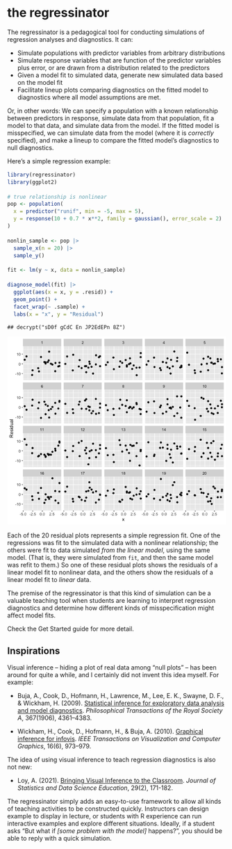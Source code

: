 
<!-- WARNING: README.md is generated from README.Rmd; edit that
     instead, then use rmarkdown::render("README.Rmd") to regenerate -->

# the regressinator

The regressinator is a pedagogical tool for conducting simulations of
regression analyses and diagnostics. It can:

-   Simulate populations with predictor variables from arbitrary
    distributions
-   Simulate response variables that are function of the predictor
    variables plus error, or are drawn from a distribution related to
    the predictors
-   Given a model fit to simulated data, generate new simulated data
    based on the model fit
-   Facilitate lineup plots comparing diagnostics on the fitted model to
    diagnostics where all model assumptions are met.

Or, in other words: We can specify a population with a known
relationship between predictors in response, simulate data from that
population, fit a model to that data, and simulate data from the model.
If the fitted model is misspecified, we can simulate data from the model
(where it is *correctly* specified), and make a lineup to compare the
fitted model’s diagnostics to null diagnostics.

Here’s a simple regression example:

``` r
library(regressinator)
library(ggplot2)

# true relationship is nonlinear
pop <- population(
  x = predictor("runif", min = -5, max = 5),
  y = response(10 + 0.7 * x**2, family = gaussian(), error_scale = 2)
)

nonlin_sample <- pop |>
  sample_x(n = 20) |>
  sample_y()

fit <- lm(y ~ x, data = nonlin_sample)

diagnose_model(fit) |>
  ggplot(aes(x = x, y = .resid)) +
  geom_point() +
  facet_wrap(~ .sample) +
  labs(x = "x", y = "Residual")
```

    ## decrypt("sD0f gCdC En JP2EdEPn 8Z")

![](man/figures/README-example-regression-lineup-1.png)<!-- -->

Each of the 20 residual plots represents a simple regression fit. One of
the regressions was fit to the simulated data with a nonlinear
relationship; the others were fit to data simulated *from the linear
model*, using the same model. (That is, they were simulated from `fit`,
and then the same model was refit to them.) So one of these residual
plots shows the residuals of a linear model fit to nonlinear data, and
the others show the residuals of a linear model fit to *linear* data.

The premise of the regressinator is that this kind of simulation can be
a valuable teaching tool when students are learning to interpret
regression diagnostics and determine how different kinds of
misspecification might affect model fits.

Check the Get Started guide for more detail.

## Inspirations

Visual inference – hiding a plot of real data among “null plots” – has
been around for quite a while, and I certainly did not invent this idea
myself. For example:

-   Buja, A., Cook, D., Hofmann, H., Lawrence, M., Lee, E. K.,
    Swayne, D. F., & Wickham, H. (2009). [Statistical inference for
    exploratory data analysis and model
    diagnostics](https://doi.org/10.1098/rsta.2009.0120). *Philosophical
    Transactions of the Royal Society A*, 367(1906), 4361–4383.

-   Wickham, H., Cook, D., Hofmann, H., & Buja, A. (2010). [Graphical
    inference for infovis](https://doi.org/10.1109/TVCG.2010.161). *IEEE
    Transactions on Visualization and Computer Graphics*, 16(6),
    973–979.

The idea of using visual inference to teach regression diagnostics is
also not new:

-   Loy, A. (2021). [Bringing Visual Inference to the
    Classroom](https://doi.org/10.1080/26939169.2021.1920866). *Journal
    of Statistics and Data Science Education*, 29(2), 171-182.

The regressinator simply adds an easy-to-use framework to allow all
kinds of teaching activities to be constructed quickly. Instructors can
design example to display in lecture, or students with R experience can
run interactive examples and explore different situations. Ideally, if a
student asks “But what if *\[some problem with the model\]* happens?”,
you should be able to reply with a quick simulation.
